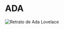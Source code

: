 # ADA
![Retrato de Ada Lovelace](https://upload.wikimedia.org/wikipedia/commons/4/4e/Ada_Lovelace_portrait.jpg)
